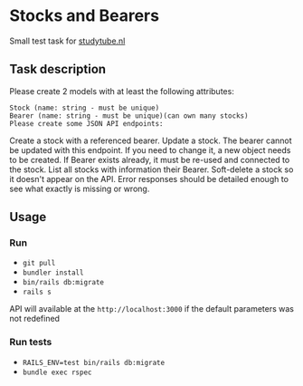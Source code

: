 # Stocks and Bearers

Small test task for [studytube.nl](studytube.nl)

## Task description

Please create 2 models with at least the following attributes:

    Stock (name: string - must be unique)
    Bearer (name: string - must be unique)(can own many stocks)
    Please create some JSON API endpoints:

Create a stock with a referenced bearer. Update a stock. The bearer cannot be updated with this endpoint. If you need to change it, a new object needs to be created. If Bearer exists already, it must be re-used and connected to the stock. List all stocks with information their Bearer. Soft-delete a stock so it doesn't appear on the API. Error responses should be detailed enough to see what exactly is missing or wrong.

## Usage

### Run

* `git pull`
* `bundler install`
* `bin/rails db:migrate`
* `rails s`

API will available at the `http://localhost:3000` if the default parameters was not redefined

### Run tests

* `RAILS_ENV=test bin/rails db:migrate`
* `bundle exec rspec`
